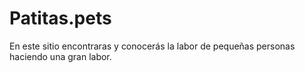 # Patitas.pets
En este sitio encontraras y conocerás la labor de pequeñas personas haciendo una gran labor.
